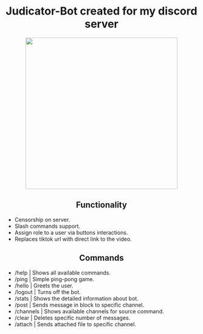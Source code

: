 <h1 align=center>Judicator-Bot created for my discord server</h1>

 <p align=center><img src="https://discordapp.com/api/guilds/636962982286589952/widget.png?style=banner2" width="400"/></p>

<h2 align=center>Functionality</h2>

- Censorship on server.
- Slash commands support.
- Assign role to a user via buttons interactions.
- Replaces tiktok url with direct link to the video.

<h2 align=center>Commands</h2>

- /help | Shows all available commands.
- /ping | Simple ping-pong game.
- /hello | Greets the user.
- /logout | Turns off the bot.
- /stats | Shows the detailed information about bot.
- /post | Sends message in block to specific channel.
- /channels | Shows available channels for source command.
- /clear | Deletes specific number of messages.
- /attach | Sends attached file to specific channel.
